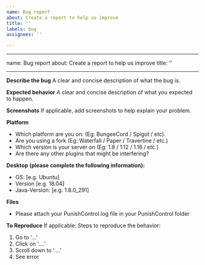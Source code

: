 ```yaml
---
name: Bug report
about: Create a report to help us improve
title: ''
labels: bug
assignees: ''

---
```


---
name: Bug report
about: Create a report to help us improve
title: ''

---

**Describe the bug**
A clear and concise description of what the bug is.

**Expected behavior**
A clear and concise description of what you expected to happen.

**Screenshots**
If applicable, add screenshots to help explain your problem.

**Platform**
- Which platform are you on: (Eg: BungeeCord / Spigot / etc).
- Are you using a fork (Eg: Waterfall / Paper / Travertine / etc.)
- Which version is your server on (Eg: 1.8 / 1.12 / 1.16 /  etc.)
- Are there any other plugins that might be interfering?

**Desktop (please complete the following information):**
 - OS: [e.g. Ubuntu]
 - Version [e.g. 18.04]
 - Java-Version: [e.g. 1.8.0_291] 

**Files**
- Please attach your PunishControl.log file in your PunishControl folder

**To Reproduce**
If applicable:
Steps to reproduce the behavior:
1. Go to '...'
2. Click on '....'
3. Scroll down to '....'
4. See error
